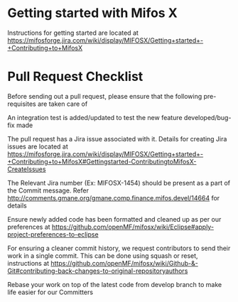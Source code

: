 # Getting started with Mifos X
Instructions for getting started are located at https://mifosforge.jira.com/wiki/display/MIFOSX/Getting+started+-+Contributing+to+MifosX

# Pull Request Checklist
Before sending out a pull request, please ensure that the following pre-requisites are taken care of

An integration test is added/updated to test the new feature developed/bug-fix made

The pull request has a Jira issue associated with it. Details for creating Jira issues are located at https://mifosforge.jira.com/wiki/display/MIFOSX/Getting+started+-+Contributing+to+MifosX#Gettingstarted-ContributingtoMifosX-CreateIssues

The Relevant Jira number (Ex: MIFOSX-1454) should be present as a part of the Commit message. Refer http://comments.gmane.org/gmane.comp.finance.mifos.devel/14664 for details

Ensure newly added code has been formatted and cleaned up as per our preferences at https://github.com/openMF/mifosx/wiki/Eclipse#apply-project-preferences-to-eclipse

For ensuring a cleaner commit history, we request contributors to send their work in a single commit. This can be done using squash or reset, instructions at https://github.com/openMF/mifosx/wiki/Github-&-Git#contributing-back-changes-to-original-repositoryauthors

Rebase your work on top of the latest code from develop branch to make life easier for our Committers

